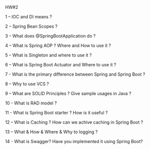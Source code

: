 HW#2

1 – IOC and DI means ?

2 – Spring Bean Scopes ?

3 – What does @SpringBootApplication do ?

4 – What is Spring AOP ? Where and How to use it ?

5 – What is Singleton and where to use it ?

6 – What is Spring Boot Actuator and Where to use it ?

7 - What is the primary difference between Spring and Spring Boot ?

8 – Why to use VCS ?

9 – What are SOLID Principles ? Give sample usages in Java ?

10 - What is RAD model ?

11 - What is Spring Boot starter ? How is it useful ?

12 – What is Caching ? How can we achive caching in Spring Boot ?

13 – What & How & Where & Why to logging ?

14 - What is Swagger? Have you implemented it using Spring Boot?
